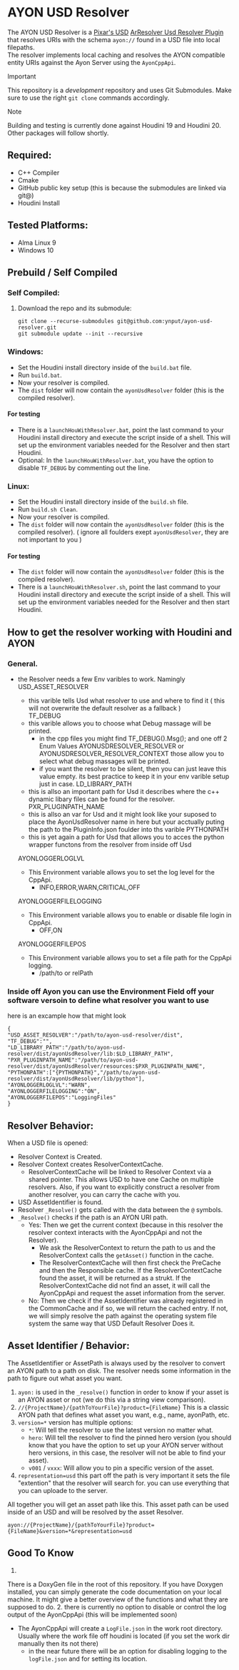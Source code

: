 # AYON USD Resolver  
The AYON USD Resolver is a [Pixar's USD](https://openusd.org) [ArResolver Usd Resolver Plugin](https://openusd.org/release/api/ar_page_front.html#ar_uri_resolvers)  
that resolves URIs with the schema `ayon://` found in a USD file into local filepaths.  
The resolver implements local caching and resolves the AYON compatible entity URIs against the Ayon Server using the `AyonCppApi`.  

> [!IMPORTANT]  
> This repository is a _development_ repository and uses Git Submodules. Make sure to use the right `git clone` commands accordingly.  

> [!NOTE]  
Building and testing is currently done against Houdini 19 and Houdini 20. Other packages will follow shortly.


## Required:
- C++ Compiler
- Cmake
- GitHub public key setup (this is because the submodules are linked via git@)
- Houdini Install

## Tested Platforms:
- Alma Linux 9
- Windows 10

## Prebuild / Self Compiled

### Self Compiled:
1. Download the repo and its submodule:
    ```
    git clone --recurse-submodules git@github.com:ynput/ayon-usd-resolver.git
    git submodule update --init --recursive
    ```
   
### Windows:
- Set the Houdini install directory inside of the `build.bat` file.
- Run `build.bat`.
- Now your resolver is compiled.
- The `dist` folder will now contain the `ayonUsdResolver` folder (this is the compiled resolver).  
#### For testing
- There is a `launchHouWithResolver.bat`, point the last command to your Houdini install directory and execute the script inside of a shell. This will set up the environment variables needed for the Resolver and then start Houdini.
- Optional: In the `launchHouWithResolver.bat`, you have the option to disable `TF_DEBUG` by commenting out the line.

### Linux:
- Set the Houdini install directory inside of the `build.sh` file.
- Run `build.sh Clean`.
- Now your resolver is compiled.  
- The `dist` folder will now contain the `ayonUsdResolver` folder (this is the compiled resolver). ( ignore all foulders exept `ayonUsdResolver`, they are not important to you )  
#### For testing
- The `dist` folder will now contain the `ayonUsdResolver` folder (this is the compiled resolver).
- There is a `launchHouWithResolver.sh`, point the last command to your Houdini install directory and execute the script inside of a shell. This will set up the environment variables needed for the Resolver and then start Houdini.

## How to get the resolver working with Houdini and AYON
### General. 
- the Resolver needs a few Env varibles to work. Namingly
  USD_ASSET_RESOLVER
  	- this varible tells Usd what resolver to use and where to find it ( this will not overwrite the default resolver as a fallback )  
  TF_DEBUG
	- this varible allows you to choose what Debug massage will be printed.
 		- in the cpp files you might find TF_DEBUG().Msg(); and one off 2 Enum Values AYONUSDRESOLVER_RESOLVER or AYONUSDRESOLVER_RESOLVER_CONTEXT those allow you to select what debug massages will be printed.
   		- if you want the resolver to be silent, then you can just leave this value empty. its best practice to keep it in your env varible setup just in case. 
  LD_LIBRARY_PATH
	- this is allso an important path for Usd it describes where the c++ dynamic libary files can be found for the resolver. 
  PXR_PLUGINPATH_NAME
	- this is allso an var for Usd and it might look like your suposed to place the AyonUsdResolver name in here but your acctually puting the path to the PluginInfo.json foulder into ths varible 
  PYTHONPATH
	- this is yet again a path for Usd that allows you to acces the python wrapper functons from the resolver from inside off Usd
 
  AYONLOGGERLOGLVL  
  	- This Environment variable allows you to set the log level for the CppApi.  
		- INFO,ERROR,WARN,CRITICAL,OFF
  	  
  AYONLOGGERFILELOGGING  
  	- This Environment variable allows you to enable or disable file login in CppApi.  
		- OFF,ON
  	  
  AYONLOGGERFILEPOS  
  	- This Environment variable allows you to set a file path for the CppApi logging.  
		- /path/to or relPath  
 
 ### Inside off Ayon you can use the Environment Field off your software versoin to define what resolver you want to use
 here is an excample how that might look 
 ```
{
"USD_ASSET_RESOLVER":"/path/to/ayon-usd-resolver/dist",
"TF_DEBUG":"",
"LD_LIBRARY_PATH":"/path/to/ayon-usd-resolver/dist/ayonUsdResolver/lib:$LD_LIBRARY_PATH",
"PXR_PLUGINPATH_NAME":"/path/to/ayon-usd-resolver/dist/ayonUsdResolver/resources:$PXR_PLUGINPATH_NAME",
"PYTHONPATH":["{PYTHONPATH}","/path/to/ayon-usd-resolver/dist/ayonUsdResolver/lib/python"],
"AYONLOGGERLOGLVL":"WARN",
"AYONLOGGERFILELOGGING":"ON",
"AYONLOGGERFILEPOS":"LoggingFiles"
}
```

## Resolver Behavior:

When a USD file is opened:
- Resolver Context is Created.
- Resolver Context creates ResolverContextCache.
    - ResolverContextCache will be linked to Resolver Context via a shared pointer. This allows USD to have one Cache on multiple resolvers. Also, if you want to explicitly construct a resolver from another resolver, you can carry the cache with you.
- USD AssetIdentifier is found.
- Resolver `_Resolve()` gets called with the data between the `@` symbols.
- `_Resolve()` checks if the path is an AYON URI path.
    - Yes: Then we get the current context (because in this resolver the resolver context interacts with the AyonCppApi and not the Resolver).
        - We ask the ResolverContext to return the path to us and the ResolverContext calls the `getAsset()` function in the cache.
        - The ResolverContextCache will then first check the PreCache and then the Responsible cache. If the ResolverContextCache found the asset, it will be returned as a strukt. If the ResolverContextCache did not find an asset, it will call the AyonCppApi and request the asset information from the server.
    - No: Then we check if the AssetIdentifier was already registered in the CommonCache and if so, we will return the cached entry. If not, we will simply resolve the path against the operating system file system the same way that USD Default Resolver Does it.

## Asset Identifier / Behavior:

The AssetIdentifier or AssetPath is always used by the resolver to convert an AYON path to a path on disk. The resolver needs some information in the path to figure out what asset you want.
1. `ayon:` is used in the `_resolve()` function in order to know if your asset is an AYON asset or not (we do this via a string view comparison).
2. `//{ProjectName}/{pathToYourFile}?product={FileName}` This is a classic AYON path that defines what asset you want, e.g., name, ayonPath, etc.
3. `version=*` version has multiple options:
    - `*`: Will tell the resolver to use the latest version no matter what.
    - `hero`: Will tell the resolver to find the pinned hero version (you should know that you have the option to set up your AYON server without hero versions, in this case, the resolver will not be able to find your asset).
    - `v001` / `vxxx`: Will allow you to pin a specific version of the asset.
4. `representation=usd` this part off the path is very important it sets the file "extention" that the resolver will search for. you can use everything that you can uploade to the server.

All together you will get an asset path like this. This asset path can be used inside of an USD and will be resolved by the asset Resolver.

`ayon://{ProjectName}/{pathToYourFile}?product={FileName}&version=*&representation=usd`


## Good To Know


1.
There is a DoxyGen file in the root of this repository. 
If you have Doxygen installed, you can simply generate the code documentation on your local machine. 
It might give a better overview of the functions and what they are supposed to do.
2.
there is currently no option to disable or control the log output of the AyonCppApi (this will be implemented soon)
- The AyonCppApi will create a `LogFile.json` in the work root directory. Usually where the work file off houdini is located (if you set the work dir manually then its not there)
    - in the near future there will be an option for disabling logging to the `logFile.json` and for setting its location. 
